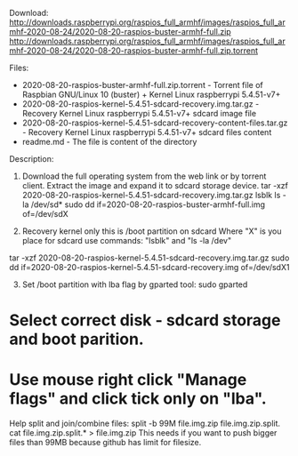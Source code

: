 Download:
http://downloads.raspberrypi.org/raspios_full_armhf/images/raspios_full_armhf-2020-08-24/2020-08-20-raspios-buster-armhf-full.zip
http://downloads.raspberrypi.org/raspios_full_armhf/images/raspios_full_armhf-2020-08-24/2020-08-20-raspios-buster-armhf-full.zip.torrent

Files:
- 2020-08-20-raspios-buster-armhf-full.zip.torrent                      - Torrent file of Raspbian GNU/Linux 10 (buster) + Kernel Linux raspberrypi 5.4.51-v7+
- 2020-08-20-raspios-kernel-5.4.51-sdcard-recovery.img.tar.gz           - Recovery Kernel Linux raspberrypi 5.4.51-v7+ sdcard image file
- 2020-08-20-raspios-kernel-5.4.51-sdcard-recovery-content-files.tar.gz - Recovery Kernel Linux raspberrypi 5.4.51-v7+ sdcard files content
- readme.md                                                             - The file is content of the directory

Description:
1. Download the full operating system from the web link or by torrent client. Extract the image and expand it to sdcard storage device.
tar -xzf 2020-08-20-raspios-kernel-5.4.51-sdcard-recovery.img.tar.gz
lsblk
ls -la /dev/sd*
sudo dd if=2020-08-20-raspios-buster-armhf-full.img of=/dev/sdX

2. Recovery kernel only this is /boot partition on sdcard
Where "X" is you place for sdcard use commands: "lsblk" and "ls -la /dev"

tar -xzf 2020-08-20-raspios-kernel-5.4.51-sdcard-recovery.img.tar.gz
sudo dd if=2020-08-20-raspios-kernel-5.4.51-sdcard-recovery.img of=/dev/sdX1

3. Set /boot partition with lba flag by gparted tool:
sudo gparted
# Select correct disk - sdcard storage and boot parition.
# Use mouse right click "Manage flags" and click tick only on "lba".

Help split and join/combine files:
split -b 99M file.img.zip file.img.zip.split.
cat file.img.zip.split.* > file.img.zip
This needs if you want to push bigger files than 99MB because github has limit for filesize.
